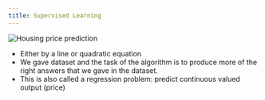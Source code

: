 ```yaml
---
title: Supervised Learning
---
```


![Housing price prediction](  )

- Either by a line or quadratic equation
- We gave dataset and the task of the algorithm is to produce
more of the right answers that we gave in the dataset.
- This is also called a regression problem: predict continuous
valued output (price)
